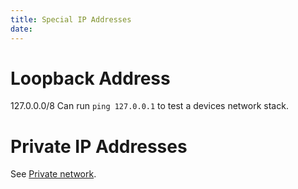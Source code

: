 ```yaml
---
title: Special IP Addresses
date: 
---
```


# Loopback Address

127.0.0.0/8
Can run `ping 127.0.0.1` to test a devices network stack.

# Private IP Addresses

See [Private network](202404240919-private-network.md).
